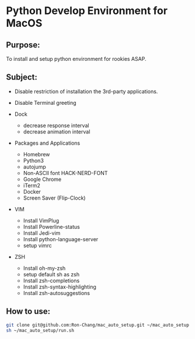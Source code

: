 # Python Develop Environment for MacOS

## Purpose:
To install and setup python environment for rookies ASAP.

## Subject:
- Disable restriction of installation the 3rd-party applications.
- Disable Terminal greeting

- Dock
    + decrease response interval
    + decrease animation interval
    
- Packages and Applications
    + Homebrew
    + Python3
    + autojump
    + Non-ASCII font HACK-NERD-FONT
    + Google Chrome
    + iTerm2
    + Docker
    + Screen Saver (Flip-Clock)

- VIM
    - Install VimPlug
    - Install Powerline-status
    - Install Jedi-vim
    - Install python-language-server
    - setup vimrc
- ZSH
    + Install oh-my-zsh
    + setup default sh as zsh
    + Install zsh-completions
    + Install zsh-syntax-highlighting
    + Install zsh-autosuggestions


## How to use:
```bash
git clone git@github.com:Ron-Chang/mac_auto_setup.git ~/mac_auto_setup
sh ~/mac_auto_setup/run.sh
```
